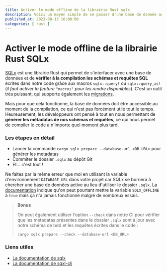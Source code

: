 ```yaml
---
title: Activer le mode offline de la librairie Rust sqlx
description: Voici un moyen simple de se passer d'une base de donnée active pour compiler son programme Rust avec sqlx
published_at: 2023-08-13 10:00:00
categories: [ rust ]
---
```


# Activer le mode offline de la librairie Rust SQLx

[SQLx](https://crates.io/crates/sqlx) est une librairie Rust qui permet de s'interfacer avec une base de données et de **vérifier à la compilation les schémas et requêtes SQL** écrites dans notre code grâce aux macros `sqlx::query!` ou `sqlx::query_as!` (*il faut activer la feature `"macros"` pour les rendre disponibles*). C'est un outil très puissant, qui supporte également les [migrations](https://github.com/launchbadge/sqlx/tree/main/sqlx-cli#create-and-run-migrations).

Mais pour que cela fonctionne, la base de données doit être accessible au moment de la compilation, ce qui n'est pas forcément utile tout le temps. Heureusement, les développeurs ont pensé à tout en nous permettant de **générer les métadatas de nos schémas et requêtes**, ce qui nous permet de compiler le code à n'importe quel moment plus tard.

### Les étapes en détail

- Lancer la commande `cargo sqlx prepare --database-url <DB_URL>` pour générer les metadatas
- Commiter le dossier `.sqlx` au dépôt Git
- Et... c'est tout !

Ne faites par la même erreur que moi en utilisant la variable d'environnement `DATABASE_URL` dans votre projet car SQLx se bornera à chercher une base de données active au lieu d'utiliser le dossier `.sqlx`. La [documentation](https://github.com/launchbadge/sqlx/tree/main/sqlx-cli#force-building-in-offline-mode) indique qu'on peut pourtant mettre la variable `SQLX_OFFLINE` à `true` mais ça n'a jamais fonctionné malgré de nombreux essais. 

> **Bonus**
> 
> On peut également utiliser l'option `--check` dans notre CI pour vérifier que les métadatas présentes dans le dossier `.sqlx` sont à jour avec notre schéma de bdd et les requêtes écrites dans le code :
> 
> `cargo sqlx prepare --check --database-url <DB_URL>`

### Liens utiles

- [La documentation de sqlx](https://docs.rs/sqlx/0.7.2/sqlx/)
- [La documentation de sqxl-cli](https://github.com/launchbadge/sqlx/tree/main/sqlx-cli)
